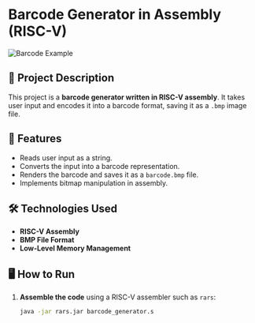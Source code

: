 # Barcode Generator in Assembly (RISC-V)

![Barcode Example](https://your-image-link-here.com) <!-- Optional: Add a sample barcode image -->

## 📌 Project Description

This project is a **barcode generator written in RISC-V assembly**. It takes user input and encodes it into a barcode format, saving it as a `.bmp` image file.

## 🚀 Features

- Reads user input as a string.
- Converts the input into a barcode representation.
- Renders the barcode and saves it as a `barcode.bmp` file.
- Implements bitmap manipulation in assembly.

## 🛠 Technologies Used

- **RISC-V Assembly**
- **BMP File Format**
- **Low-Level Memory Management**

## 🖥️ How to Run

1. **Assemble the code** using a RISC-V assembler such as `rars`:
   ```sh
   java -jar rars.jar barcode_generator.s
